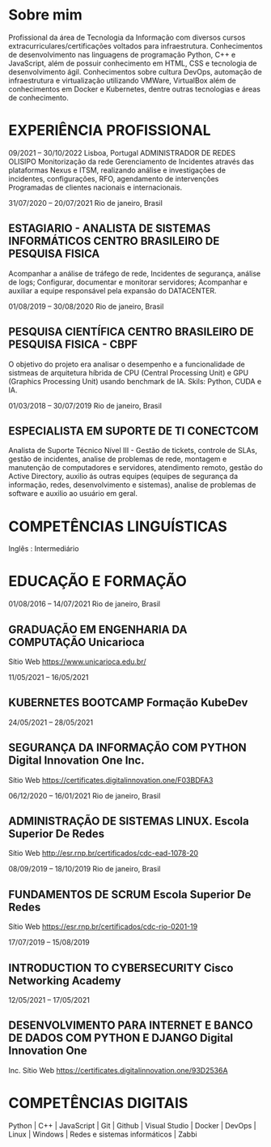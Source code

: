 # Sobre mim
Profissional da área de Tecnologia da Informação com diversos cursos extracurriculares/certificações voltados para 
infraestrutura. Conhecimentos de desenvolvimento nas linguagens de programação Python, C++ e JavaScript, além de 
possuir conhecimento em HTML, CSS e tecnologia de desenvolvimento ágil.
Conhecimentos sobre cultura DevOps, automação de infraestrutura e virtualização utilizando VMWare, VirtualBox além 
de conhecimentos em Docker e Kubernetes, dentre outras tecnologias e áreas de conhecimento.
# EXPERIÊNCIA PROFISSIONAL

09/2021 – 30/10/2022 Lisboa, Portugal 
ADMINISTRADOR DE REDES OLISIPO 
Monitorização da rede
Gerenciamento de Incidentes através das plataformas Nexus e ITSM, realizando análise e investigações de incidentes, 
configurações, RFO, agendamento de intervenções Programadas de clientes nacionais e internacionais. 

31/07/2020 – 20/07/2021 Rio de janeiro, Brasil 
## ESTAGIARIO - ANALISTA DE SISTEMAS INFORMÁTICOS CENTRO BRASILEIRO DE PESQUISA FISICA
Acompanhar a análise de tráfego de rede, Incidentes de segurança, análise de logs;
Configurar, documentar e monitorar servidores;
Acompanhar e auxiliar a equipe responsável pela expansão do DATACENTER.

01/08/2019 – 30/08/2020 Rio de janeiro, Brasil 
## PESQUISA CIENTÍFICA CENTRO BRASILEIRO DE PESQUISA FISICA - CBPF 
O objetivo do projeto era analisar o desempenho e a funcionalidade de sistmeas de arquitetura híbrida de CPU (Central 
Processing Unit) e GPU (Graphics Processing Unit) usando benchmark de IA. Skils: Python, CUDA e IA.

01/03/2018 – 30/07/2019 Rio de janeiro, Brasil 
## ESPECIALISTA EM SUPORTE DE TI CONECTCOM 
Analista de Suporte Técnico Nível III - Gestão de tickets, controle de SLAs, gestão de incidentes, analise de problemas de 
rede, montagem e manutenção de computadores e servidores, atendimento remoto, gestão do Active Directory, auxilio ás 
outras equipes (equipes de segurança da informação, redes, desenvolvimento e sistemas), analise de problemas de 
software e auxilio ao usuário em geral.

# COMPETÊNCIAS LINGUÍSTICAS 
Inglês : Intermediário 

# EDUCAÇÃO E FORMAÇÃO

01/08/2016 – 14/07/2021 Rio de janeiro, Brasil 
## GRADUAÇÃO EM ENGENHARIA DA COMPUTAÇÃO Unicarioca 
Sítio Web https://www.unicarioca.edu.br/

11/05/2021 – 16/05/2021 
## KUBERNETES BOOTCAMP Formação KubeDev 

24/05/2021 – 28/05/2021 
## SEGURANÇA DA INFORMAÇÃO COM PYTHON Digital Innovation One Inc. 
Sítio Web https://certificates.digitalinnovation.one/F03BDFA3

06/12/2020 – 16/01/2021 Rio de janeiro, Brasil 
## ADMINISTRAÇÃO DE SISTEMAS LINUX. Escola Superior De Redes 
Sítio Web http://esr.rnp.br/certificados/cdc-ead-1078-20

08/09/2019 – 18/10/2019 Rio de janeiro, Brasil 
## FUNDAMENTOS DE SCRUM Escola Superior De Redes 
Sítio Web https://esr.rnp.br/certificados/cdc-rio-0201-19

17/07/2019 – 15/08/2019 
## INTRODUCTION TO CYBERSECURITY Cisco Networking Academy 

12/05/2021 – 17/05/2021 
## DESENVOLVIMENTO PARA INTERNET E BANCO DE DADOS COM PYTHON E DJANGO Digital Innovation One 
Inc. 
Sítio Web https://certificates.digitalinnovation.one/93D2536A

# COMPETÊNCIAS DIGITAIS 

Python | C++ | JavaScript | Git | Github | Visual Studio | Docker | DevOps | Linux | Windows | Redes e sistemas 
informáticos | Zabbi